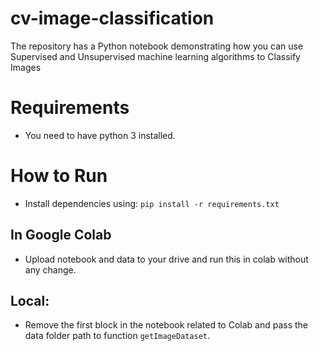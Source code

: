 # cv-image-classification
The repository has a Python notebook demonstrating how you can use Supervised and Unsupervised machine learning algorithms to Classify Images

# Requirements
- You need to have python 3 installed.

# How to Run
- Install dependencies using: `pip install -r requirements.txt`

## In Google Colab
- Upload notebook and data to your drive and run this in colab without any change.

## Local:
- Remove the first block in the notebook related to Colab and pass the data folder path to function `getImageDataset`.
